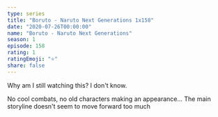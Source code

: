 ```yaml
---
type: series
title: "Boruto - Naruto Next Generations 1x158"
date: "2020-07-26T00:00:00"
name: "Boruto - Naruto Next Generations"
season: 1
episode: 158
rating: 1
ratingEmoji: "⭐️"
share: false
---
```


Why am I still watching this? I don't know.

No cool combats, no old characters making an appearance... The main storyline doesn't seem to move forward too much
